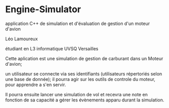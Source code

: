 # Engine-Simulator
application C++ de simulation et d'évaluation de gestion d'un moteur d'avion

Léo Lamoureux

étudiant en L3 informatique UVSQ Versailles

Cette aplication est une simulation de gestion de carburant dans un Moteur d'avion;

un utilisateur se connecte via ses identifiants (utilisateurs répertoriés selon une base de donnée);
il pourra agir sur les outils de controle du moteur, pour apprendre a s'en servir.

Il pourra ensuite lancer une simulation de vol et recevra une note en fonction de sa capacité a gérer les évènements apparu durant la simulation.
